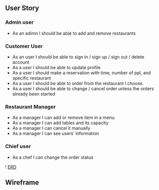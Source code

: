 ## User Story

### Admin user

- As an adimn I should be able to add and remove restaurants

### Customer User

- As an user I should be able to sign in / sign up / sign out / delete account
- As a user I should be able to update profile
- As a user I should make a reservation with time, number of ppl, and specific restaurant 
- As a user I should be able to order from the restaurant I choose.
- As a user I should be able to change / cancel order unless the orders already been started

### Restaurant Manager
- As a manager I can add or remove item in a menu.
- As a manager I can add tables and its capacity
- As a manager I can cancel it manually
- As a manager I can see users’ information

### Chief user 
- As a chef I can change the order status

! [ERD](https://drive.google.com/file/d/1IZ7U1zutBaZeeDmg91E1tlhVz_uCeyp_/view?usp=sharing)

## Wireframe
 [](https://drive.google.com/file/d/11G-KjHaRULkrmBGyzopbdfrK8TXPjLEF/view?usp=sharing)
 [](https://drive.google.com/file/d/1TmvY7EaHhc-1WZlKNFJe4bjgFLkvRzn3/view?usp=sharing)
 [](https://drive.google.com/file/d/11G-KjHaRULkrmBGyzopbdfrK8TXPjLEF/view?usp=sharing)

